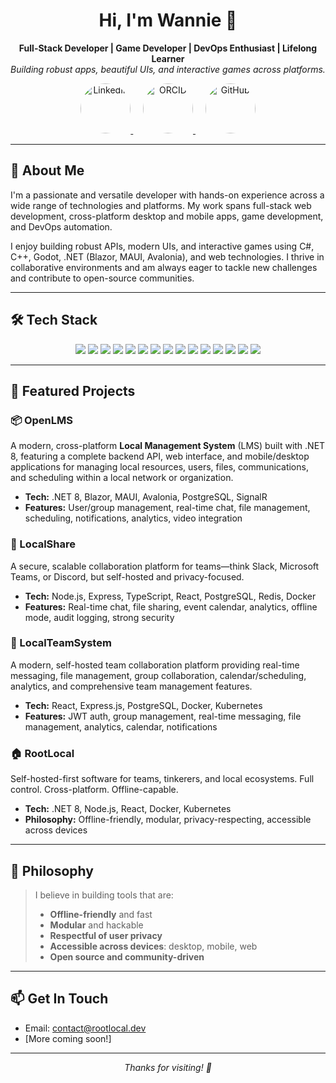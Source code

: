 <!-- Profile README for Wannie-1E -->

<h1 align="center">Hi, I'm Wannie 👋</h1>

<p align="center">
  <b>Full-Stack Developer | Game Developer | DevOps Enthusiast | Lifelong Learner</b><br/>
  <i>Building robust apps, beautiful UIs, and interactive games across platforms.</i>
</p>

<p align="center">
  <a href="https://www.linkedin.com/in/eduan-de-jager/">
    <img src="https://cdn-icons-png.flaticon.com/512/174/174857.png" alt="LinkedIn" width="80" height="80" style="border-radius: 50%;">
  </a>
  &nbsp;&nbsp;&nbsp;
  <a href="https://orcid.org/0009-0009-7104-635X">
    <img src="https://upload.wikimedia.org/wikipedia/commons/0/06/ORCID_iD.svg" alt="ORCID" width="80" height="80" style="border-radius: 50%;">
  </a>
  &nbsp;&nbsp;&nbsp;
  <a href="https://github.com/RootLocalOpen">
    <img src="https://github.githubassets.com/images/modules/logos_page/GitHub-Mark.png" alt="GitHub" width="80" height="80" style="border-radius: 50%;">
  </a>
</p>




---

## 🚀 About Me

I'm a passionate and versatile developer with hands-on experience across a wide range of technologies and platforms. My work spans full-stack web development, cross-platform desktop and mobile apps, game development, and DevOps automation.

I enjoy building robust APIs, modern UIs, and interactive games using C#, C++, Godot, .NET (Blazor, MAUI, Avalonia), and web technologies. I thrive in collaborative environments and am always eager to tackle new challenges and contribute to open-source communities.

---

## 🛠️ Tech Stack

<p align="center">
  <img src="https://img.shields.io/badge/C%23-239120?style=flat&logo=c-sharp&logoColor=white"/>
  <img src="https://img.shields.io/badge/.NET-512BD4?style=flat&logo=dotnet&logoColor=white"/>
  <img src="https://img.shields.io/badge/Blazor-512BD4?style=flat&logo=blazor&logoColor=white"/>
  <img src="https://img.shields.io/badge/MAUI-512BD4?style=flat&logo=dotnet&logoColor=white"/>
  <img src="https://img.shields.io/badge/Avalonia-512BD4?style=flat&logo=dotnet&logoColor=white"/>
  <img src="https://img.shields.io/badge/C++-00599C?style=flat&logo=c%2B%2B&logoColor=white"/>
  <img src="https://img.shields.io/badge/Godot-478CBF?style=flat&logo=godot-engine&logoColor=white"/>
  <img src="https://img.shields.io/badge/Node.js-339933?style=flat&logo=node.js&logoColor=white"/>
  <img src="https://img.shields.io/badge/React-20232A?style=flat&logo=react&logoColor=61DAFB"/>
  <img src="https://img.shields.io/badge/Docker-2496ED?style=flat&logo=docker&logoColor=white"/>
  <img src="https://img.shields.io/badge/Kubernetes-326CE5?style=flat&logo=kubernetes&logoColor=white"/>
  <img src="https://img.shields.io/badge/PostgreSQL-4169E1?style=flat&logo=postgresql&logoColor=white"/>
  <img src="https://img.shields.io/badge/Redis-DC382D?style=flat&logo=redis&logoColor=white"/>
  <img src="https://img.shields.io/badge/PowerShell-5391FE?style=flat&logo=powershell&logoColor=white"/>
  <img src="https://img.shields.io/badge/Bash-4EAA25?style=flat&logo=gnubash&logoColor=white"/>
</p>

---

## 🌟 Featured Projects

### 📦 OpenLMS
A modern, cross-platform **Local Management System** (LMS) built with .NET 8, featuring a complete backend API, web interface, and mobile/desktop applications for managing local resources, users, files, communications, and scheduling within a local network or organization.
- **Tech:** .NET 8, Blazor, MAUI, Avalonia, PostgreSQL, SignalR
- **Features:** User/group management, real-time chat, file management, scheduling, notifications, analytics, video integration

### 💬 LocalShare
A secure, scalable collaboration platform for teams—think Slack, Microsoft Teams, or Discord, but self-hosted and privacy-focused.
- **Tech:** Node.js, Express, TypeScript, React, PostgreSQL, Redis, Docker
- **Features:** Real-time chat, file sharing, event calendar, analytics, offline mode, audit logging, strong security

### 👥 LocalTeamSystem
A modern, self-hosted team collaboration platform providing real-time messaging, file management, group collaboration, calendar/scheduling, analytics, and comprehensive team management features.
- **Tech:** React, Express.js, PostgreSQL, Docker, Kubernetes
- **Features:** JWT auth, group management, real-time messaging, file management, analytics, calendar, notifications

### 🏠 RootLocal
Self-hosted-first software for teams, tinkerers, and local ecosystems. Full control. Cross-platform. Offline-capable.
- **Tech:** .NET 8, Node.js, React, Docker, Kubernetes
- **Philosophy:** Offline-friendly, modular, privacy-respecting, accessible across devices

---

## 🧭 Philosophy

> I believe in building tools that are:
> - **Offline-friendly** and fast
> - **Modular** and hackable
> - **Respectful of user privacy**
> - **Accessible across devices**: desktop, mobile, web
> - **Open source and community-driven**

---

## 📫 Get In Touch

- Email: <contact@rootlocal.dev>
- [More coming soon!]

---

<p align="center">
  <i>Thanks for visiting! 🚀</i>
</p>
